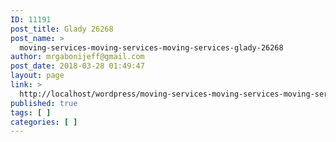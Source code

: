 ```yaml
---
ID: 11191
post_title: Glady 26268
post_name: >
  moving-services-moving-services-moving-services-glady-26268
author: mrgabonijeff@gmail.com
post_date: 2018-03-28 01:49:47
layout: page
link: >
  http://localhost/wordpress/moving-services-moving-services-moving-services-glady-26268/
published: true
tags: [ ]
categories: [ ]
---
```

